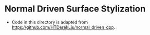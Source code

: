 # Normal Driven Surface Stylization

- Code in this directory is adapted from https://github.com/HTDerekLiu/normal_driven_cpp.
